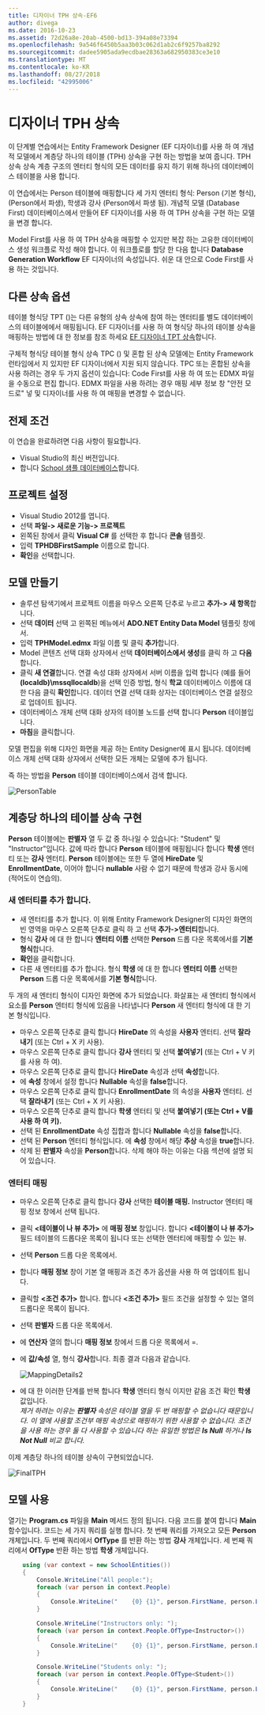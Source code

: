 ```yaml
---
title: 디자이너 TPH 상속-EF6
author: divega
ms.date: 2016-10-23
ms.assetid: 72d26a8e-20ab-4500-bd13-394a08e73394
ms.openlocfilehash: 9a546f6450b5aa3b03c062d1ab2c6f9257ba8292
ms.sourcegitcommit: dadee5905ada9ecdbae28363a682950383ce3e10
ms.translationtype: MT
ms.contentlocale: ko-KR
ms.lasthandoff: 08/27/2018
ms.locfileid: "42995006"
---
```

# <a name="designer-tph-inheritance"></a>디자이너 TPH 상속
이 단계별 연습에서는 Entity Framework Designer (EF 디자이너)를 사용 하 여 개념적 모델에서 계층당 하나의 테이블 (TPH) 상속을 구현 하는 방법을 보여 줍니다. TPH 상속 상속 계층 구조의 엔터티 형식의 모든 데이터를 유지 하기 위해 하나의 데이터베이스 테이블을 사용 합니다.

이 연습에서는 Person 테이블에 매핑합니다 세 가지 엔터티 형식: Person (기본 형식), (Person에서 파생), 학생과 강사 (Person에서 파생 됨). 개념적 모델 (Database First) 데이터베이스에서 만들어 EF 디자이너를 사용 하 여 TPH 상속을 구현 하는 모델을 변경 합니다.

Model First를 사용 하 여 TPH 상속을 매핑할 수 있지만 복잡 하는 고유한 데이터베이스 생성 워크플로 작성 해야 합니다. 이 워크플로를 할당 한 다음 합니다 **Database Generation Workflow** EF 디자이너의 속성입니다. 쉬운 대 안으로 Code First를 사용 하는 것입니다.

## <a name="other-inheritance-options"></a>다른 상속 옵션

테이블 형식당 TPT ()는 다른 유형의 상속 상속에 참여 하는 엔터티를 별도 데이터베이스의 테이블에에서 매핑됩니다.  EF 디자이너를 사용 하 여 형식당 하나의 테이블 상속을 매핑하는 방법에 대 한 정보를 참조 하세요 [EF 디자이너 TPT 상속](~/ef6/modeling/designer/inheritance/tpt.md)합니다.

구체적 형식당 테이블 형식 상속 TPC () 및 혼합 된 상속 모델에는 Entity Framework 런타임에서 지 있지만 EF 디자이너에서 지원 되지 않습니다. TPC 또는 혼합된 상속을 사용 하려는 경우 두 가지 옵션이 있습니다: Code First를 사용 하 여 또는 EDMX 파일을 수동으로 편집 합니다. EDMX 파일을 사용 하려는 경우 매핑 세부 정보 창 "안전 모드로" 넣 및 디자이너를 사용 하 여 매핑을 변경할 수 없습니다.

## <a name="prerequisites"></a>전제 조건

이 연습을 완료하려면 다음 사항이 필요합니다.

- Visual Studio의 최신 버전입니다.
- 합니다 [School 샘플 데이터베이스](~/ef6/resources/school-database.md)합니다.

## <a name="set-up-the-project"></a>프로젝트 설정

-   Visual Studio 2012를 엽니다.
-   선택 **파일-&gt; 새로운 기능-&gt; 프로젝트**
-   왼쪽된 창에서 클릭 **Visual C\#** 를 선택한 후 합니다 **콘솔** 템플릿.
-   입력 **TPHDBFirstSample** 이름으로 합니다.
-   **확인**을 선택합니다.

## <a name="create-a-model"></a>모델 만들기

-   솔루션 탐색기에서 프로젝트 이름을 마우스 오른쪽 단추로 누르고 **추가-&gt; 새 항목**합니다.
-   선택 **데이터** 선택 고 왼쪽된 메뉴에서 **ADO.NET Entity Data Model** 템플릿 창에서.
-   입력 **TPHModel.edmx** 파일 이름 및 클릭 **추가**합니다.
-   Model 콘텐츠 선택 대화 상자에서 선택 **데이터베이스에서 생성**를 클릭 하 고 **다음**합니다.
-   클릭 **새 연결**합니다.
    연결 속성 대화 상자에서 서버 이름을 입력 합니다 (예를 들어 **(localdb)\\mssqllocaldb**)을 선택 인증 방법, 형식 **학교** 데이터베이스 이름에 대 한 다음 클릭 **확인**합니다.
    데이터 연결 선택 대화 상자는 데이터베이스 연결 설정으로 업데이트 됩니다.
-   데이터베이스 개체 선택 대화 상자의 테이블 노드를 선택 합니다 **Person** 테이블입니다.
-   **마침**을 클릭합니다.

모델 편집을 위해 디자인 화면을 제공 하는 Entity Designer에 표시 됩니다. 데이터베이스 개체 선택 대화 상자에서 선택한 모든 개체는 모델에 추가 됩니다.

즉 하는 방법을 **Person** 테이블 데이터베이스에서 검색 합니다.

![PersonTable](~/ef6/media/persontable.png) 

## <a name="implement-table-per-hierarchy-inheritance"></a>계층당 하나의 테이블 상속 구현

**Person** 테이블에는 **판별자** 열 두 값 중 하나일 수 있습니다: "Student" 및 "Instructor"입니다. 값에 따라 합니다 **Person** 테이블에 매핑됩니다 합니다 **학생** 엔터티 또는 **강사** 엔터티. **Person** 테이블에는 또한 두 열에 **HireDate** 및 **EnrollmentDate**, 이어야 합니다 **nullable** 사람 수 없기 때문에 학생과 강사 동시에 (적어도이 연습의).

### <a name="add-new-entities"></a>새 엔터티를 추가 합니다.

-   새 엔터티를 추가 합니다.
    이 위해 Entity Framework Designer의 디자인 화면의 빈 영역을 마우스 오른쪽 단추로 클릭 하 고 선택 **추가-&gt;엔터티**합니다.
-   형식 **강사** 에 대 한 합니다 **엔터티 이름** 선택한 **Person** 드롭 다운 목록에서를 **기본 형식**합니다.
-   **확인**을 클릭합니다.
-   다른 새 엔터티를 추가 합니다. 형식 **학생** 에 대 한 합니다 **엔터티 이름** 선택한 **Person** 드롭 다운 목록에서를 **기본 형식**합니다.

두 개의 새 엔터티 형식이 디자인 화면에 추가 되었습니다. 화살표는 새 엔터티 형식에서 요소를 **Person** 엔터티 형식에 있음을 나타냅니다 **Person** 새 엔터티 형식에 대 한 기본 형식입니다.

-   마우스 오른쪽 단추로 클릭 합니다 **HireDate** 의 속성을 **사용자** 엔터티. 선택 **잘라내기** (또는 Ctrl + X 키 사용).
-   마우스 오른쪽 단추로 클릭 합니다 **강사** 엔터티 및 선택 **붙여넣기** (또는 Ctrl + V 키를 사용 하 여).
-   마우스 오른쪽 단추로 클릭 합니다 **HireDate** 속성과 선택 **속성**합니다.
-   에 **속성** 창에서 설정 합니다 **Nullable** 속성을 **false**합니다.
-   마우스 오른쪽 단추로 클릭 합니다 **EnrollmentDate** 의 속성을 **사용자** 엔터티. 선택 **잘라내기** (또는 Ctrl + X 키 사용).
-   마우스 오른쪽 단추로 클릭 합니다 **학생** 엔터티 및 선택 **붙여넣기 (또는 Ctrl + V를 사용 하 여 키).**
-   선택 된 **EnrollmentDate** 속성 집합과 합니다 **Nullable** 속성을 **false**합니다.
-   선택 된 **Person** 엔터티 형식입니다. 에 **속성** 창에서 해당 **추상** 속성을 **true**합니다.
-   삭제 된 **판별자** 속성을 **Person**합니다. 삭제 해야 하는 이유는 다음 섹션에 설명 되어 있습니다.

### <a name="map-the-entities"></a>엔터티 매핑

-   마우스 오른쪽 단추로 클릭 합니다 **강사** 선택한 **테이블 매핑.**
    Instructor 엔터티 매핑 정보 창에서 선택 됩니다.
-   클릭 **&lt;테이블이 나 뷰 추가&gt;** 에 **매핑 정보** 창입니다.
    합니다 **&lt;테이블이 나 뷰 추가&gt;** 필드 테이블의 드롭다운 목록이 됩니다 또는 선택한 엔터티에 매핑할 수 있는 뷰.
-   선택 **Person** 드롭 다운 목록에서.
-   합니다 **매핑 정보** 창이 기본 열 매핑과 조건 추가 옵션을 사용 하 여 업데이트 됩니다.
-   클릭할  **&lt;조건 추가&gt;** 합니다.
    합니다 **&lt;조건 추가&gt;** 필드 조건을 설정할 수 있는 열의 드롭다운 목록이 됩니다.
-   선택 **판별자** 드롭 다운 목록에서.
-   에 **연산자** 열의 합니다 **매핑 정보** 창에서 드롭 다운 목록에서 =.
-   에 **값/속성** 열, 형식 **강사**합니다. 최종 결과 다음과 같습니다.

    ![MappingDetails2](~/ef6/media/mappingdetails2.png)

-   에 대 한 이러한 단계를 반복 합니다 **학생** 엔터티 형식 이지만 같음 조건 확인 **학생** 값입니다.  
    *제거 하려는 이유는 **판별자** 속성은 테이블 열을 두 번 매핑할 수 없습니다 때문입니다. 이 열에 사용할 조건부 매핑 속성으로 매핑하기 위한 사용할 수 없습니다. 조건을 사용 하는 경우 둘 다 사용할 수 있습니다 하는 유일한 방법은 **Is Null** 하거나 **Is Not Null** 비교 합니다.*

이제 계층당 하나의 테이블 상속이 구현되었습니다.

![FinalTPH](~/ef6/media/finaltph.png)

## <a name="use-the-model"></a>모델 사용

열기는 **Program.cs** 파일을 **Main** 메서드 정의 됩니다. 다음 코드를 붙여 합니다 **Main** 함수입니다. 코드는 세 가지 쿼리를 실행 합니다. 첫 번째 쿼리를 가져오고 모든 **Person** 개체입니다. 두 번째 쿼리에서 **OfType** 를 반환 하는 방법 **강사** 개체입니다. 세 번째 쿼리에서 **OfType** 반환 하는 방법 **학생** 개체입니다.

``` csharp
    using (var context = new SchoolEntities())
    {
        Console.WriteLine("All people:");
        foreach (var person in context.People)
        {
            Console.WriteLine("    {0} {1}", person.FirstName, person.LastName);
        }

        Console.WriteLine("Instructors only: ");
        foreach (var person in context.People.OfType<Instructor>())
        {
            Console.WriteLine("    {0} {1}", person.FirstName, person.LastName);
        }

        Console.WriteLine("Students only: ");
        foreach (var person in context.People.OfType<Student>())
        {
            Console.WriteLine("    {0} {1}", person.FirstName, person.LastName);
        }
    }
```
